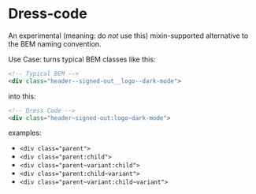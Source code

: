 # Dress-code
An experimental (meaning: do _not_ use this) mixin-supported alternative to the BEM naming convention.

Use Case:
turns typical BEM classes like this:
```html
<!-- Typical BEM -->
<div class="header--signed-out__logo--dark-mode">
```

into this:
```html
<!-- Dress Code -->
<div class="header~signed-out:logo~dark-mode">
```


examples:
* `<div class="parent">`
* `<div class="parent:child">`
* `<div class="parent~variant:child">`
* `<div class="parent:child~variant">`
* `<div class="parent~variant:child~variant">`
